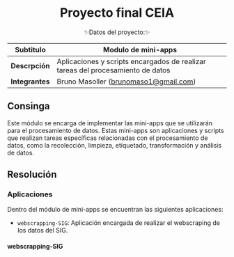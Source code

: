 # <div align="center"><b> Proyecto final CEIA </b></div>

<div align="center">✨Datos del proyecto:✨</div>

<p></p>

<div align="center">

| Subtitulo       | Modulo de mini-apps                                                   |
| --------------- | --------------------------------------------------------------------- |
| **Descrpción**  | Aplicaciones y scripts encargados de realizar tareas del procesamiento de datos |
| **Integrantes** | Bruno Masoller (brunomaso1@gmail.com)                                 |

</div>

## Consinga

Este módulo se encarga de implementar las mini-apps que se utilizarán para el procesamiento de datos. Estas mini-apps son aplicaciones y scripts que realizan tareas específicas relacionadas con el procesamiento de datos, como la recolección, limpieza, etiquetado, transformación y análisis de datos. 

## Resolución

### Aplicaciones

Dentro del módulo de mini-apps se encuentran las siguientes aplicaciones:
- `webscrapping-SIG`: Aplicación encargada de realizar el webscraping de los datos del SIG.

#### webscrapping-SIG